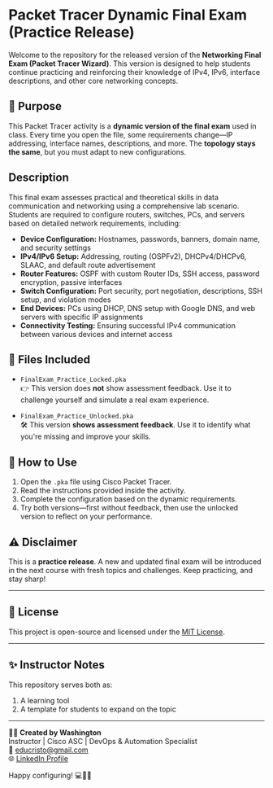 # Packet Tracer Dynamic Final Exam (Practice Release)

Welcome to the repository for the released version of the **Networking Final Exam (Packet Tracer Wizard)**. This version is designed to help students continue practicing and reinforcing their knowledge of IPv4, IPv6, interface descriptions, and other core networking concepts.

## 🧠 Purpose

This Packet Tracer activity is a **dynamic version of the final exam** used in class. Every time you open the file, some requirements change—IP addressing, interface names, descriptions, and more. The **topology stays the same**, but you must adapt to new configurations.

## Description

This final exam assesses practical and theoretical skills in data communication and networking using a comprehensive lab scenario. Students are required to configure routers, switches, PCs, and servers based on detailed network requirements, including:

- **Device Configuration:** Hostnames, passwords, banners, domain name, and security settings  
- **IPv4/IPv6 Setup:** Addressing, routing (OSPFv2), DHCPv4/DHCPv6, SLAAC, and default route advertisement  
- **Router Features:** OSPF with custom Router IDs, SSH access, password encryption, passive interfaces  
- **Switch Configuration:** Port security, port negotiation, descriptions, SSH setup, and violation modes  
- **End Devices:** PCs using DHCP, DNS setup with Google DNS, and web servers with specific IP assignments  
- **Connectivity Testing:** Ensuring successful IPv4 communication between various devices and internet access

## 📂 Files Included

- `FinalExam_Practice_Locked.pka`  
  👉 This version does **not** show assessment feedback. Use it to challenge yourself and simulate a real exam experience.

- `FinalExam_Practice_Unlocked.pka`  
  🛠 This version **shows assessment feedback**. Use it to identify what you're missing and improve your skills.

## 📝 How to Use

1. Open the `.pka` file using Cisco Packet Tracer.
2. Read the instructions provided inside the activity.
3. Complete the configuration based on the dynamic requirements.
4. Try both versions—first without feedback, then use the unlocked version to reflect on your performance.

## ⚠️ Disclaimer

This is a **practice release**. A new and updated final exam will be introduced in the next course with fresh topics and challenges. Keep practicing, and stay sharp!

---

## 📜 License

This project is open-source and licensed under the [MIT License](LICENSE).

***

## ✨ Instructor Notes

This repository serves both as:
1. A learning tool
2. A template for students to expand on the topic

***

👨‍🏫 **Created by Washington**  
Instructor | Cisco ASC | DevOps & Automation Specialist  
📧 educristo@gmail.com  
🌐 [LinkedIn Profile](https://www.linkedin.com/in/washington-eduardo-valencia-1ab8aa189/)

Happy configuring! 💻🧑‍💻  
